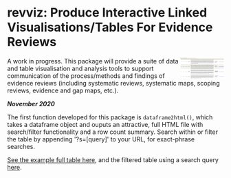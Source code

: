 # revviz: Produce Interactive Linked Visualisations/Tables For Evidence Reviews
<img src="tblscrnsht.png" align="right" width="20%" height="20%" />

A work in progress. This package will provide a suite of data and table visualisation and analysis tools to support communication of the process/methods and findings of evidence reviews (including systematic reviews, systematic maps, scoping reviews, evidence and gap maps, etc.).

***November 2020***

The first function developed for this package is `dataframe2html()`, which takes a dataframe object and ouputs an attractive, full HTML file with search/filter functionality and a row count summary. Search within or filter the table by appending '?s=[query]' to your URL, for exact-phrase searches.

[See the example full table here](https://eviemsm4.github.io/tabletemplate.html), and the filtered table using a search query [here](https://eviemsm4.github.io/tabletemplate.html?s=USA%2FCanada%20College%2FUniversity%20Professional%20Training).
